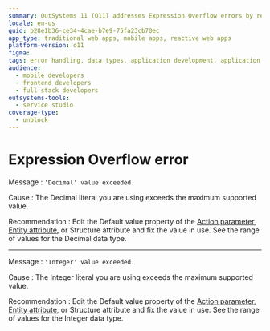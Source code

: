 ```yaml
---
summary: OutSystems 11 (O11) addresses Expression Overflow errors by recommending adjustments to default values for Decimal and Integer data types.
locale: en-us
guid: b28e1b36-ce34-4cae-b7e9-75fa23cb70ec
app_type: traditional web apps, mobile apps, reactive web apps
platform-version: o11
figma:
tags: error handling, data types, application development, application design, platform troubleshooting
audience:
  - mobile developers
  - frontend developers
  - full stack developers
outsystems-tools:
  - service studio
coverage-type:
  - unblock
---
```


# Expression Overflow error

Message
:   `'Decimal' value exceeded.`

Cause
:   The Decimal literal you are using exceeds the maximum supported value.

Recommendation
:   Edit the Default value property of the [Action parameter](<../../integration-studio/element-property/action-parameter.md>), [Entity attribute](<../../../integration-with-systems/integration-studio/managing-extensions/entity-attribute.md>), or Structure attribute and fix the value in use. See the range of values for the Decimal data type.

---

Message
:   `'Integer' value exceeded.`

Cause
:   The Integer literal you are using exceeds the maximum supported value.

Recommendation
:   Edit the Default value property of the [Action parameter](<../../integration-studio/element-property/action-parameter.md>), [Entity attribute](<../../../integration-with-systems/integration-studio/managing-extensions/entity-attribute.md>), or Structure attribute and fix the value in use.  See the range of values for the Integer data type.
